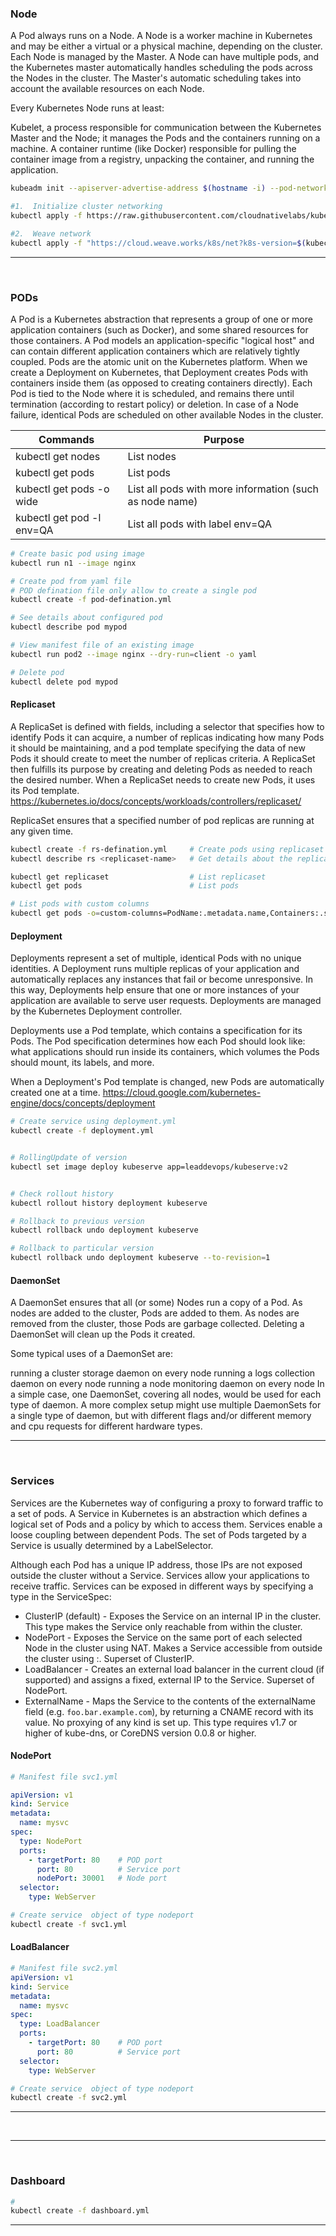 
### Node
A Pod always runs on a Node. A Node is a worker machine in Kubernetes and may be either a virtual or a physical machine, depending on the cluster. Each Node is managed by the Master. A Node can have multiple pods, and the Kubernetes master automatically handles scheduling the pods across the Nodes in the cluster. The Master's automatic scheduling takes into account the available resources on each Node.

Every Kubernetes Node runs at least:

Kubelet, a process responsible for communication between the Kubernetes Master and the Node; it manages the Pods and the containers running on a machine.
A container runtime (like Docker) responsible for pulling the container image from a registry, unpacking the container, and running the application.


```sh
kubeadm init --apiserver-advertise-address $(hostname -i) --pod-network-cidr 10.5.0.0/16

#1.  Initialize cluster networking
kubectl apply -f https://raw.githubusercontent.com/cloudnativelabs/kube-router/master/daemonset/kubeadm-kuberouter.yaml

#2.  Weave network
kubectl apply -f "https://cloud.weave.works/k8s/net?k8s-version=$(kubectl version | base64 | tr -d '\n')"

```

---
<br/>

### PODs
A Pod is a Kubernetes abstraction that represents a group of one or more application containers (such as Docker), and some shared resources for those containers. A Pod models an application-specific "logical host" and can contain different application containers which are relatively tightly coupled. Pods are the atomic unit on the Kubernetes platform. When we create a Deployment on Kubernetes, that Deployment creates Pods with containers inside them (as opposed to creating containers directly). Each Pod is tied to the Node where it is scheduled, and remains there until termination (according to restart policy) or deletion. In case of a Node failure, identical Pods are scheduled on other available Nodes in the cluster.



|    Commands                   | Purpose                                                 |
|-------------------------------|---------------------------------------------------------|
|kubectl get nodes              | List nodes                                              |
|kubectl get pods               | List pods                                               |
|kubectl get pods -o wide       | List all pods with more information (such as node name) |
|kubectl get pod -l env=QA      | List all pods with label env=QA                         |


```sh
# Create basic pod using image
kubectl run n1 --image nginx
```

```sh
# Create pod from yaml file
# POD defination file only allow to create a single pod
kubectl create -f pod-defination.yml

# See details about configured pod
kubectl describe pod mypod
```

```sh
# View manifest file of an existing image
kubectl run pod2 --image nginx --dry-run=client -o yaml
```

```sh
# Delete pod
kubectl delete pod mypod
```




#### Replicaset

A ReplicaSet is defined with fields, including a selector that specifies how to identify Pods it can acquire, a number of replicas indicating how many Pods it should be maintaining, and a pod template specifying the data of new Pods it should create to meet the number of replicas criteria. A ReplicaSet then fulfills its purpose by creating and deleting Pods as needed to reach the desired number. When a ReplicaSet needs to create new Pods, it uses its Pod template.
https://kubernetes.io/docs/concepts/workloads/controllers/replicaset/

ReplicaSet ensures that a specified number of pod replicas are running at any given time.

```sh
kubectl create -f rs-defination.yml     # Create pods using replicaset defination file
kubectl describe rs <replicaset-name>   # Get details about the replicaset
```
```sh
kubectl get replicaset                  # List replicaset
kubectl get pods                        # List pods

# List pods with custom columns
kubectl get pods -o=custom-columns=PodName:.metadata.name,Containers:.spec.containers[*].name,Image:.spec.containers[*].image
```


#### Deployment

Deployments represent a set of multiple, identical Pods with no unique identities. A Deployment runs multiple replicas of your application and automatically replaces any instances that fail or become unresponsive. In this way, Deployments help ensure that one or more instances of your application are available to serve user requests. Deployments are managed by the Kubernetes Deployment controller.

Deployments use a Pod template, which contains a specification for its Pods. The Pod specification determines how each Pod should look like: what applications should run inside its containers, which volumes the Pods should mount, its labels, and more.

When a Deployment's Pod template is changed, new Pods are automatically created one at a time.
https://cloud.google.com/kubernetes-engine/docs/concepts/deployment

```sh
# Create service using deployment.yml
kubectl create -f deployment.yml


# RollingUpdate of version
kubectl set image deploy kubeserve app=leaddevops/kubeserve:v2


# Check rollout history
kubectl rollout history deployment kubeserve

# Rollback to previous version
kubectl rollback undo deployment kubeserve

# Rollback to particular version
kubectl rollback undo deployment kubeserve --to-revision=1

```

#### DaemonSet

A DaemonSet ensures that all (or some) Nodes run a copy of a Pod. As nodes are added to the cluster, Pods are added to them. As nodes are removed from the cluster, those Pods are garbage collected. Deleting a DaemonSet will clean up the Pods it created.

Some typical uses of a DaemonSet are:

running a cluster storage daemon on every node
running a logs collection daemon on every node
running a node monitoring daemon on every node
In a simple case, one DaemonSet, covering all nodes, would be used for each type of daemon. A more complex setup might use multiple DaemonSets for a single type of daemon, but with different flags and/or different memory and cpu requests for different hardware types.




---
<br/>

### Services
Services are the Kubernetes way of configuring a proxy to forward traffic to a set of pods.
A Service in Kubernetes is an abstraction which defines a logical set of Pods and a policy by which to access them. Services enable a loose coupling between dependent Pods. The set of Pods targeted by a Service is usually determined by a LabelSelector.

Although each Pod has a unique IP address, those IPs are not exposed outside the cluster without a Service. Services allow your applications to receive traffic. Services can be exposed in different ways by specifying a type in the ServiceSpec:

- ClusterIP (default) - Exposes the Service on an internal IP in the cluster. This type makes the Service only reachable from within the cluster.
- NodePort - Exposes the Service on the same port of each selected Node in the cluster using NAT. Makes a Service accessible from outside the cluster using <NodeIP>:<NodePort>. Superset of ClusterIP.
- LoadBalancer - Creates an external load balancer in the current cloud (if supported) and assigns a fixed, external IP to the Service. Superset of NodePort.
- ExternalName - Maps the Service to the contents of the externalName field (e.g. `foo.bar.example.com`), by returning a CNAME record with its value. No proxying of any kind is set up. This type requires v1.7 or higher of kube-dns, or CoreDNS version 0.0.8 or higher.


#### NodePort
```yaml
# Manifest file svc1.yml

apiVersion: v1
kind: Service
metadata:
  name: mysvc
spec:
  type: NodePort
  ports:
    - targetPort: 80    # POD port
      port: 80          # Service port
      nodePort: 30001   # Node port
  selector:
    type: WebServer
```

```sh
# Create service  object of type nodeport
kubectl create -f svc1.yml
```


#### LoadBalancer
```yaml
# Manifest file svc2.yml
apiVersion: v1
kind: Service
metadata:
  name: mysvc
spec:
  type: LoadBalancer
  ports:
    - targetPort: 80    # POD port
      port: 80          # Service port
  selector:
    type: WebServer

```

```sh
# Create service  object of type nodeport
kubectl create -f svc2.yml
```

---
<br/>




---
<br/>


### Dashboard

```sh
#
kubectl create -f dashboard.yml
```


---
<br/>
